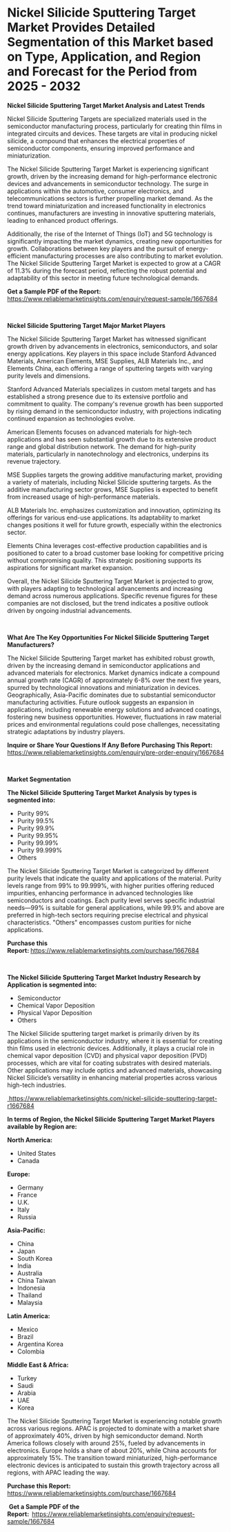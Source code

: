 <p><h1>Nickel Silicide Sputtering Target Market Provides Detailed Segmentation of this Market based on Type, Application, and Region and Forecast for the Period from 2025 - 2032</h1></p><p><strong>Nickel Silicide Sputtering Target Market Analysis and Latest Trends</strong></p>
<p><p>Nickel Silicide Sputtering Targets are specialized materials used in the semiconductor manufacturing process, particularly for creating thin films in integrated circuits and devices. These targets are vital in producing nickel silicide, a compound that enhances the electrical properties of semiconductor components, ensuring improved performance and miniaturization.</p><p>The Nickel Silicide Sputtering Target Market is experiencing significant growth, driven by the increasing demand for high-performance electronic devices and advancements in semiconductor technology. The surge in applications within the automotive, consumer electronics, and telecommunications sectors is further propelling market demand. As the trend toward miniaturization and increased functionality in electronics continues, manufacturers are investing in innovative sputtering materials, leading to enhanced product offerings.</p><p>Additionally, the rise of the Internet of Things (IoT) and 5G technology is significantly impacting the market dynamics, creating new opportunities for growth. Collaborations between key players and the pursuit of energy-efficient manufacturing processes are also contributing to market evolution. The Nickel Silicide Sputtering Target Market is expected to grow at a CAGR of 11.3% during the forecast period, reflecting the robust potential and adaptability of this sector in meeting future technological demands.</p></p>
<p><strong>Get a Sample PDF of the Report:&nbsp;</strong> <a href="https://www.reliablemarketinsights.com/enquiry/request-sample/1667684?utm_campaign=2639&utm_medium=2&utm_source=Github&utm_content=ia&utm_term=19042025&utm_id=nickel-silicide-sputtering-target">https://www.reliablemarketinsights.com/enquiry/request-sample/1667684</a></p>
<p>&nbsp;</p>
<p><strong>Nickel Silicide Sputtering Target Major Market Players</strong></p>
<p><p>The Nickel Silicide Sputtering Target Market has witnessed significant growth driven by advancements in electronics, semiconductors, and solar energy applications. Key players in this space include Stanford Advanced Materials, American Elements, MSE Supplies, ALB Materials Inc., and Elements China, each offering a range of sputtering targets with varying purity levels and dimensions.</p><p>Stanford Advanced Materials specializes in custom metal targets and has established a strong presence due to its extensive portfolio and commitment to quality. The company's revenue growth has been supported by rising demand in the semiconductor industry, with projections indicating continued expansion as technologies evolve.</p><p>American Elements focuses on advanced materials for high-tech applications and has seen substantial growth due to its extensive product range and global distribution network. The demand for high-purity materials, particularly in nanotechnology and electronics, underpins its revenue trajectory.</p><p>MSE Supplies targets the growing additive manufacturing market, providing a variety of materials, including Nickel Silicide sputtering targets. As the additive manufacturing sector grows, MSE Supplies is expected to benefit from increased usage of high-performance materials.</p><p>ALB Materials Inc. emphasizes customization and innovation, optimizing its offerings for various end-use applications. Its adaptability to market changes positions it well for future growth, especially within the electronics sector.</p><p>Elements China leverages cost-effective production capabilities and is positioned to cater to a broad customer base looking for competitive pricing without compromising quality. This strategic positioning supports its aspirations for significant market expansion.</p><p>Overall, the Nickel Silicide Sputtering Target Market is projected to grow, with players adapting to technological advancements and increasing demand across numerous applications. Specific revenue figures for these companies are not disclosed, but the trend indicates a positive outlook driven by ongoing industrial advancements.</p></p>
<p>&nbsp;</p>
<p><strong>What Are The Key Opportunities For Nickel Silicide Sputtering Target Manufacturers?</strong></p>
<p><p>The Nickel Silicide Sputtering Target market has exhibited robust growth, driven by the increasing demand in semiconductor applications and advanced materials for electronics. Market dynamics indicate a compound annual growth rate (CAGR) of approximately 6-8% over the next five years, spurred by technological innovations and miniaturization in devices. Geographically, Asia-Pacific dominates due to substantial semiconductor manufacturing activities. Future outlook suggests an expansion in applications, including renewable energy solutions and advanced coatings, fostering new business opportunities. However, fluctuations in raw material prices and environmental regulations could pose challenges, necessitating strategic adaptations by industry players.</p></p>
<p><strong>Inquire or Share Your Questions If Any Before Purchasing This Report:</strong> <a href="https://www.reliablemarketinsights.com/enquiry/pre-order-enquiry/1667684?utm_campaign=2639&utm_medium=2&utm_source=Github&utm_content=ia&utm_term=19042025&utm_id=nickel-silicide-sputtering-target">https://www.reliablemarketinsights.com/enquiry/pre-order-enquiry/1667684</a></p>
<p>&nbsp;</p>
<p><strong>Market Segmentation</strong></p>
<p><strong>The Nickel Silicide Sputtering Target Market Analysis by types is segmented into:</strong></p>
<p><ul><li>Purity 99%</li><li>Purity 99.5%</li><li>Purity 99.9%</li><li>Purity 99.95%</li><li>Purity 99.99%</li><li>Purity 99.999%</li><li>Others</li></ul></p>
<p><p>The Nickel Silicide Sputtering Target Market is categorized by different purity levels that indicate the quality and applications of the material. Purity levels range from 99% to 99.999%, with higher purities offering reduced impurities, enhancing performance in advanced technologies like semiconductors and coatings. Each purity level serves specific industrial needs—99% is suitable for general applications, while 99.9% and above are preferred in high-tech sectors requiring precise electrical and physical characteristics. "Others" encompasses custom purities for niche applications.</p></p>
<p><strong>Purchase this Report:&nbsp;</strong><a href="https://www.reliablemarketinsights.com/purchase/1667684?utm_campaign=2639&utm_medium=2&utm_source=Github&utm_content=ia&utm_term=19042025&utm_id=nickel-silicide-sputtering-target">https://www.reliablemarketinsights.com/purchase/1667684</a></p>
<p>&nbsp;</p>
<p><strong>The Nickel Silicide Sputtering Target Market Industry Research by Application is segmented into:</strong></p>
<p><ul><li>Semiconductor</li><li>Chemical Vapor Deposition</li><li>Physical Vapor Deposition</li><li>Others</li></ul></p>
<p><p>The Nickel Silicide sputtering target market is primarily driven by its applications in the semiconductor industry, where it is essential for creating thin films used in electronic devices. Additionally, it plays a crucial role in chemical vapor deposition (CVD) and physical vapor deposition (PVD) processes, which are vital for coating substrates with desired materials. Other applications may include optics and advanced materials, showcasing Nickel Silicide’s versatility in enhancing material properties across various high-tech industries.</p></p>
<p><a href="https://www.reliablemarketinsights.com/nickel-silicide-sputtering-target-r1667684?utm_campaign=2639&utm_medium=2&utm_source=Github&utm_content=ia&utm_term=19042025&utm_id=nickel-silicide-sputtering-target">&nbsp;https://www.reliablemarketinsights.com/nickel-silicide-sputtering-target-r1667684</a></p>
<p><strong>In terms of Region, the Nickel Silicide Sputtering Target Market Players available by Region are:</strong></p>
<p>
    <p> <strong> North America: </strong>
        <ul>
            <li>United States</li>
            <li>Canada</li>
        </ul>
        </p> 
    <p> <strong> Europe: </strong>
        <ul>
            <li>Germany</li>
            <li>France</li>
            <li>U.K.</li>
            <li>Italy</li>
            <li>Russia</li>
        </ul>
        </p> 
    <p> <strong> Asia-Pacific: </strong>
        <ul>
            <li>China</li>
            <li>Japan</li>
            <li>South Korea</li>
            <li>India</li>
            <li>Australia</li>
            <li>China Taiwan</li>
            <li>Indonesia</li>
            <li>Thailand</li>
            <li>Malaysia</li>
        </ul>
        </p> 
    <p> <strong> Latin America: </strong>
        <ul>
            <li>Mexico</li>
            <li>Brazil</li>
            <li>Argentina Korea</li>
            <li>Colombia</li>
        </ul>
        </p> 
    <p> <strong> Middle East & Africa: </strong>
        <ul>
            <li>Turkey</li>
            <li>Saudi</li>
            <li>Arabia</li>
            <li>UAE</li>
            <li>Korea</li>
        </ul>
    </p>
    </p>
<p><p>The Nickel Silicide Sputtering Target Market is experiencing notable growth across various regions. APAC is projected to dominate with a market share of approximately 40%, driven by high semiconductor demand. North America follows closely with around 25%, fueled by advancements in electronics. Europe holds a share of about 20%, while China accounts for approximately 15%. The transition toward miniaturized, high-performance electronic devices is anticipated to sustain this growth trajectory across all regions, with APAC leading the way.</p></p>
<p><strong>Purchase this Report: </strong><a href="https://www.reliablemarketinsights.com/purchase/1667684?utm_campaign=2639&utm_medium=2&utm_source=Github&utm_content=ia&utm_term=19042025&utm_id=nickel-silicide-sputtering-target">https://www.reliablemarketinsights.com/purchase/1667684</a></p>
<p>&nbsp;<strong>Get a Sample PDF of the Report:&nbsp;&nbsp;</strong><a href="https://www.reliablemarketinsights.com/enquiry/request-sample/1667684?utm_campaign=2639&utm_medium=2&utm_source=Github&utm_content=ia&utm_term=19042025&utm_id=nickel-silicide-sputtering-target">https://www.reliablemarketinsights.com/enquiry/request-sample/1667684</a></p>
<p><strong></strong></p>
<p><p></p><p></p><p></p></p>